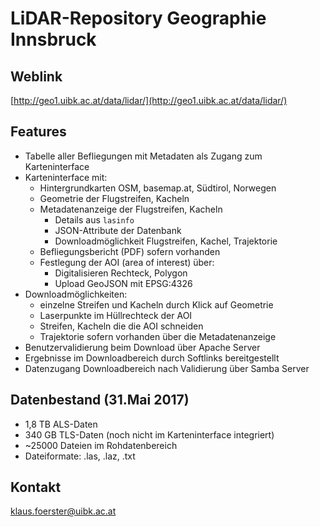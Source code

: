 # LiDAR-Repository Geographie Innsbruck

## Weblink
[http://geo1.uibk.ac.at/data/lidar/](http://geo1.uibk.ac.at/data/lidar/)


## Features
* Tabelle aller Befliegungen mit Metadaten als Zugang zum Karteninterface
* Karteninterface mit:
    * Hintergrundkarten OSM, basemap.at, Südtirol, Norwegen
    * Geometrie der Flugstreifen, Kacheln
    * Metadatenanzeige der Flugstreifen, Kacheln
        * Details aus `lasinfo`
        * JSON-Attribute der Datenbank
        * Downloadmöglichkeit Flugstreifen, Kachel, Trajektorie
    * Befliegungsbericht (PDF) sofern vorhanden
    * Festlegung der AOI (area of interest) über:
        * Digitalisieren  Rechteck, Polygon
        * Upload GeoJSON mit EPSG:4326
* Downloadmöglichkeiten:
    * einzelne Streifen und Kacheln durch Klick auf Geometrie
    * Laserpunkte im Hüllrechteck der AOI
    * Streifen, Kacheln die die AOI schneiden
    * Trajektorie sofern vorhanden über die Metadatenanzeige
* Benutzervalidierung beim Download über Apache Server
* Ergebnisse im Downloadbereich durch Softlinks bereitgestellt
* Datenzugang Downloadbereich nach Validierung über Samba Server

## Datenbestand (31.Mai 2017)
* 1,8 TB ALS-Daten
* 340 GB TLS-Daten (noch nicht im Karteninterface integriert)
* ~25000 Dateien im Rohdatenbereich
* Dateiformate: .las, .laz, .txt

## Kontakt
[klaus.foerster@uibk.ac.at](mailto:klaus.foerster@uibk.ac.at)
